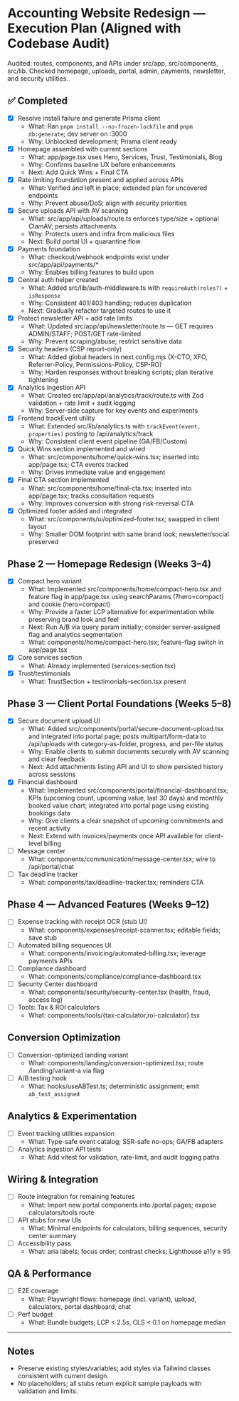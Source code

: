 # Accounting Website Redesign — Execution Plan (Aligned with Codebase Audit)

Audited: routes, components, and APIs under src/app, src/components, src/lib. Checked homepage, uploads, portal, admin, payments, newsletter, and security utilities.

## ✅ Completed
- [x] Resolve install failure and generate Prisma client
  - What: Ran `pnpm install --no-frozen-lockfile` and `pnpm db:generate`; dev server on :3000
  - Why: Unblocked development; Prisma client ready
- [x] Homepage assembled with current sections
  - What: app/page.tsx uses Hero, Services, Trust, Testimonials, Blog
  - Why: Confirms baseline UX before enhancements
  - Next: Add Quick Wins + Final CTA
- [x] Rate limiting foundation present and applied across APIs
  - What: Verified and left in place; extended plan for uncovered endpoints
  - Why: Prevent abuse/DoS; align with security priorities
- [x] Secure uploads API with AV scanning
  - What: src/app/api/uploads/route.ts enforces type/size + optional ClamAV; persists attachments
  - Why: Protects users and infra from malicious files
  - Next: Build portal UI + quarantine flow
- [x] Payments foundation
  - What: checkout/webhook endpoints exist under src/app/api/payments/*
  - Why: Enables billing features to build upon
- [x] Central auth helper created
  - What: Added src/lib/auth-middleware.ts with `requireAuth(roles?)` + `isResponse`
  - Why: Consistent 401/403 handling; reduces duplication
  - Next: Gradually refactor targeted routes to use it
- [x] Protect newsletter API + add rate limits
  - What: Updated src/app/api/newsletter/route.ts — GET requires ADMIN/STAFF; POST/GET rate-limited
  - Why: Prevent scraping/abuse; restrict sensitive data
- [x] Security headers (CSP report-only)
  - What: Added global headers in next.config.mjs (X-CTO, XFO, Referrer-Policy, Permissions-Policy, CSP-RO)
  - Why: Harden responses without breaking scripts; plan iterative tightening
- [x] Analytics ingestion API
  - What: Created src/app/api/analytics/track/route.ts with Zod validation + rate limit + audit logging
  - Why: Server-side capture for key events and experiments
- [x] Frontend trackEvent utility
  - What: Extended src/lib/analytics.ts with `trackEvent(event, properties)` posting to /api/analytics/track
  - Why: Consistent client event pipeline (GA/FB/Custom)
- [x] Quick Wins section implemented and wired
  - What: src/components/home/quick-wins.tsx; inserted into app/page.tsx; CTA events tracked
  - Why: Drives immediate value and engagement
- [x] Final CTA section implemented
  - What: src/components/home/final-cta.tsx; inserted into app/page.tsx; tracks consultation requests
  - Why: Improves conversion with strong risk-reversal CTA
- [x] Optimized footer added and integrated
  - What: src/components/ui/optimized-footer.tsx; swapped in client layout
  - Why: Smaller DOM footprint with same brand look; newsletter/social preserved

## Phase 2 — Homepage Redesign (Weeks 3–4)
- [x] Compact hero variant
  - What: Implemented src/components/home/compact-hero.tsx and feature flag in app/page.tsx using searchParams (?hero=compact) and cookie (hero=compact)
  - Why: Provide a faster LCP alternative for experimentation while preserving brand look and feel
  - Next: Run A/B via query param initially; consider server-assigned flag and analytics segmentation
  - What: components/home/compact-hero.tsx; feature-flag switch in app/page.tsx
- [x] Core services section
  - What: Already implemented (services-section.tsx)
- [x] Trust/testimonials
  - What: TrustSection + testimonials-section.tsx present

## Phase 3 — Client Portal Foundations (Weeks 5–8)
- [x] Secure document upload UI
  - What: Added src/components/portal/secure-document-upload.tsx and integrated into portal page; posts multipart/form-data to /api/uploads with category-as-folder, progress, and per-file status
  - Why: Enable clients to submit documents securely with AV scanning and clear feedback
  - Next: Add attachments listing API and UI to show persisted history across sessions
- [x] Financial dashboard
  - What: Implemented src/components/portal/financial-dashboard.tsx; KPIs (upcoming count, upcoming value, last 30 days) and monthly booked value chart; integrated into portal page using existing bookings data
  - Why: Give clients a clear snapshot of upcoming commitments and recent activity
  - Next: Extend with invoices/payments once API available for client-level billing
- [ ] Message center
  - What: components/communication/message-center.tsx; wire to /api/portal/chat
- [ ] Tax deadline tracker
  - What: components/tax/deadline-tracker.tsx; reminders CTA

## Phase 4 — Advanced Features (Weeks 9–12)
- [ ] Expense tracking with receipt OCR (stub UI)
  - What: components/expenses/receipt-scanner.tsx; editable fields; save stub
- [ ] Automated billing sequences UI
  - What: components/invoicing/automated-billing.tsx; leverage payments APIs
- [ ] Compliance dashboard
  - What: components/compliance/compliance-dashboard.tsx
- [ ] Security Center dashboard
  - What: components/security/security-center.tsx (health, fraud, access log)
- [ ] Tools: Tax & ROI calculators
  - What: components/tools/{tax-calculator,roi-calculator}.tsx

## Conversion Optimization
- [ ] Conversion-optimized landing variant
  - What: components/landing/conversion-optimized.tsx; route /landing/variant-a via flag
- [ ] A/B testing hook
  - What: hooks/useABTest.ts; deterministic assignment; emit `ab_test_assigned`

## Analytics & Experimentation
- [ ] Event tracking utilities expansion
  - What: Type-safe event catalog; SSR-safe no-ops; GA/FB adapters
- [ ] Analytics ingestion API tests
  - What: Add vitest for validation, rate-limit, and audit logging paths

## Wiring & Integration
- [ ] Route integration for remaining features
  - What: Import new portal components into /portal pages; expose calculators/tools route
- [ ] API stubs for new UIs
  - What: Minimal endpoints for calculators, billing sequences, security center summary
- [ ] Accessibility pass
  - What: aria labels; focus order; contrast checks; Lighthouse a11y ≥ 95

## QA & Performance
- [ ] E2E coverage
  - What: Playwright flows: homepage (incl. variant), upload, calculators, portal dashboard, chat
- [ ] Perf budget
  - What: Bundle budgets; LCP < 2.5s, CLS < 0.1 on homepage median

---

## Notes
- Preserve existing styles/variables; add styles via Tailwind classes consistent with current design.
- No placeholders; all stubs return explicit sample payloads with validation and limits.
